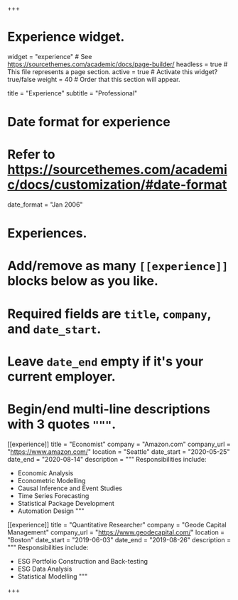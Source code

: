 +++
# Experience widget.
widget = "experience"  # See https://sourcethemes.com/academic/docs/page-builder/
headless = true  # This file represents a page section.
active = true  # Activate this widget? true/false
weight = 40  # Order that this section will appear.

title = "Experience"
subtitle = "Professional"

# Date format for experience
#   Refer to https://sourcethemes.com/academic/docs/customization/#date-format
date_format = "Jan 2006"

# Experiences.
#   Add/remove as many `[[experience]]` blocks below as you like.
#   Required fields are `title`, `company`, and `date_start`.
#   Leave `date_end` empty if it's your current employer.
#   Begin/end multi-line descriptions with 3 quotes `"""`.
[[experience]]
  title = "Economist"
  company = "Amazon.com"
  company_url = "https://www.amazon.com/"
  location = "Seattle"
  date_start = "2020-05-25"
  date_end = "2020-08-14"
  description = """
  Responsibilities include:
  
  * Economic Analysis
  * Econometric Modelling
  * Causal Inference and Event Studies
  * Time Series Forecasting
  * Statistical Package Development
  * Automation Design
  """

[[experience]]
  title = "Quantitative Researcher"
  company = "Geode Capital Management"
  company_url = "https://www.geodecapital.com/"
  location = "Boston"
  date_start = "2019-06-03"
  date_end = "2019-08-26"
  description = """
  Responsibilities include:
  
  * ESG Portfolio Construction and Back-testing
  * ESG Data Analysis
  * Statistical Modelling
  """
  
+++
